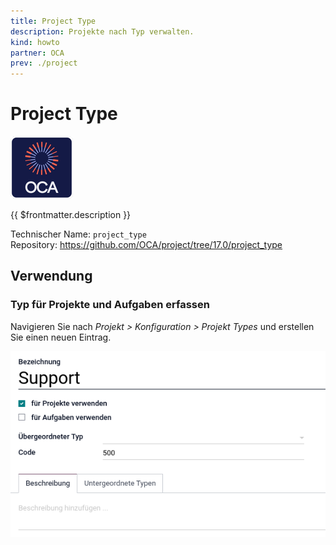 ```yaml
---
title: Project Type
description: Projekte nach Typ verwalten.
kind: howto
partner: OCA
prev: ./project
---
```

# Project Type
![icon_oca_app](attachments/icon_oca_app.png)

{{ $frontmatter.description }}

Technischer Name: `project_type`\
Repository: <https://github.com/OCA/project/tree/17.0/project_type>

## Verwendung

### Typ für Projekte und Aufgaben erfassen

Navigieren Sie nach *Projekt > Konfiguration > Projekt Types* und erstellen Sie einen neuen Eintrag.

![](attachments/Project%20Type.png)
